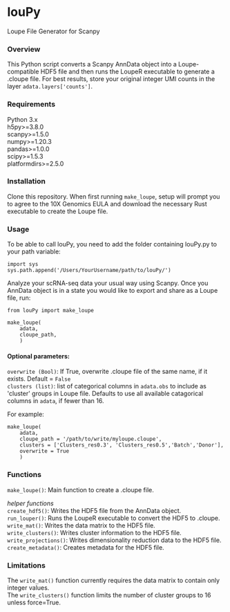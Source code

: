 # louPy
Loupe File Generator for Scanpy

### Overview
This Python script converts a Scanpy AnnData object into a Loupe-compatible HDF5 file and then runs the LoupeR executable to generate a .cloupe file. For best results, store your original integer UMI counts in the layer `adata.layers['counts']`. 

### Requirements
Python 3.x   
h5py>=3.8.0  
scanpy>=1.5.0  
numpy>=1.20.3  
pandas>=1.0.0  
scipy>=1.5.3  
platformdirs>=2.5.0  

### Installation
Clone this repository. When first running `make_loupe`, setup will prompt you to agree to the 10X Genomics EULA and download the necessary Rust executable to create the Loupe file.

### Usage
To be able to call louPy, you need to add the folder containing louPy.py to your path variable:
```
import sys
sys.path.append('/Users/YourUsername/path/to/louPy/')
```
  
Analyze your scRNA-seq data your usual way using Scanpy. Once you AnnData object is in a state you would like to export and share as a Loupe file, run:
  
```
from louPy import make_loupe

make_loupe(
    adata, 
    cloupe_path, 
    )
```

#### Optional parameters:  
`overwrite (Bool)`: If True, overwrite .cloupe file of the same name, if it exists. Default = `False`  
`clusters (list)`: list of categorical columns in `adata.obs` to include as 'cluster' groups in Loupe file.  Defaults to use all available catagorical columns in `adata`, if fewer than 16.


For example:
```
make_loupe(
    adata, 
    cloupe_path = '/path/to/write/myloupe.cloupe',
    clusters = ['Clusters_res0.3', 'Clusters_res0.5','Batch','Donor'], 
    overwrite = True
    )
```

### Functions
`make_loupe()`: Main function to create a .cloupe file.  

*helper functions*  
`create_hdf5()`: Writes the HDF5 file from the AnnData object.  
`run_louper()`: Runs the LoupeR executable to convert the HDF5 to .cloupe.  
`write_mat()`: Writes the data matrix to the HDF5 file.  
`write_clusters()`: Writes cluster information to the HDF5 file.  
`write_projections()`: Writes dimensionality reduction data to the HDF5 file.  
`create_metadata()`: Creates metadata for the HDF5 file.  

### Limitations
The `write_mat()` function currently requires the data matrix to contain only integer values.  
The `write_clusters()` function limits the number of cluster groups to 16 unless force=True.  
